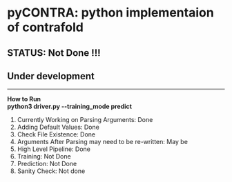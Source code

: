 # pyCONTRA: python implementaion of contrafold

## STATUS: Not Done !!! 
## Under development

* * *

**How to Run  
python3 driver.py --training_mode predict**

1.  Currently Working on Parsing Arguments: Done
2.  Adding Default Values: Done
3.  Check File Existence: Done
4.  Arguments After Parsing may need to be re-written: May be 
5.  High Level Pipeline: Done
6.  Training: Not Done
7.  Prediction: Not Done
8.  Sanity Check: Not done